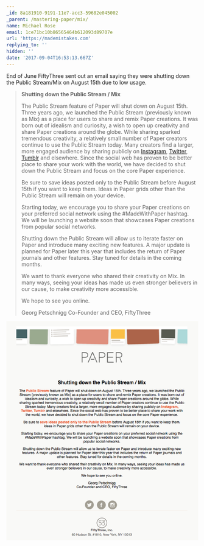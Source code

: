 ```yaml
---
_id: 8a181910-9191-11e7-acc3-59682e045002
_parent: /mastering-paper/mix/
name: Michael Rose
email: 1ce71bc10b86565464b612093d89707e
url: 'https://mademistakes.com'
replying_to: ''
hidden: ''
date: '2017-09-04T16:53:13.667Z'
---
```


End of June FiftyThree sent out an email saying they were shutting down the Public Stream/Mix on August 15th due to low usage.

> **Shutting down the Public Stream / Mix**
>
> The Public Stream feature of Paper will shut down on August 15th. Three years ago, we launched the Public Stream (previously known as Mix) as a place for users to share and remix Paper creations. It was born out of idealism and curiosity, a wish to open up creativity and share Paper creations around the globe. While sharing sparked tremendous creativity, a relatively small number of Paper creators continue to use the Public Stream today. Many creators find a larger, more engaged audience by sharing publicly on [Instagram](https://www.instagram.com/explore/tags/madewithpaper/), [Twitter](https://twitter.com/search?f=tweets&vertical=default&q=%23madewithpaper&src=typd), [Tumblr](https://www.tumblr.com/tagged/madewithpaper) and elsewhere. Since the social web has proven to be better place to share your work with the world, we have decided to shut down the Public Stream and focus on the core Paper experience.
>
> Be sure to save ideas posted only to the Public Stream before August 15th if you want to keep them. Ideas in Paper grids other than the Public Stream will remain on your device.
>
> Starting today, we encourage you to share your Paper creations on your preferred social network using the #MadeWithPaper hashtag. We will be launching a website soon that showcases Paper creations from popular social networks.
>
> Shutting down the Public Stream will allow us to iterate faster on Paper and introduce many exciting new features. A major update is planned for Paper later this year that includes the return of Paper journals and other features. Stay tuned for details in the coming months.
>
> We want to thank everyone who shared their creativity on Mix. In many ways, seeing your ideas has made us even stronger believers in our cause, to make creativity more accessible.
>
> We hope to see you online.
>
> Georg Petschnigg
> Co-Founder and CEO, FiftyThree

![Mix shutdown email screenshot](../../../images/mix-shutdown-email.png)
